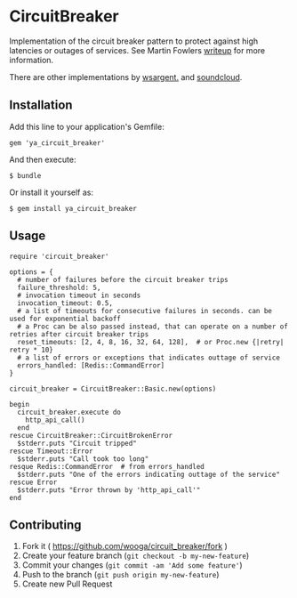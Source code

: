 # CircuitBreaker

Implementation of the circuit breaker pattern to protect against high latencies or outages of services.
See Martin Fowlers [writeup](http://martinfowler.com/bliki/CircuitBreaker.html) for more information.

There are other implementations by [wsargent.](https://github.com/wsargent/circuit_breaker) and [soundcloud](https://github.com/soundcloud/simple_circuit_breaker).


## Installation

Add this line to your application's Gemfile:

    gem 'ya_circuit_breaker'

And then execute:

    $ bundle

Or install it yourself as:

    $ gem install ya_circuit_breaker

## Usage

````
require 'circuit_breaker'

options = {
  # number of failures before the circuit breaker trips
  failure_threshold: 5,
  # invocation timeout in seconds
  invocation_timeout: 0.5,
  # a list of timeouts for consecutive failures in seconds. can be used for exponential backoff
  # a Proc can be also passed instead, that can operate on a number of retries after circuit breaker trips
  reset_timeouts: [2, 4, 8, 16, 32, 64, 128],  # or Proc.new {|retry| retry * 10}
  # a list of errors or exceptions that indicates outtage of service
  errors_handled: [Redis::CommandError]
}

circuit_breaker = CircuitBreaker::Basic.new(options)

begin
  circuit_breaker.execute do
    http_api_call()
  end
rescue CircuitBreaker::CircuitBrokenError
  $stderr.puts "Circuit tripped"
rescue Timeout::Error
  $stderr.puts "Call took too long"
resque Redis::CommandError  # from errors_handled
  $stderr.puts "One of the errors indicating outtage of the service"
rescue Error
  $stderr.puts "Error thrown by 'http_api_call'"
end
````
## Contributing

1. Fork it ( https://github.com/wooga/circuit_breaker/fork )
2. Create your feature branch (`git checkout -b my-new-feature`)
3. Commit your changes (`git commit -am 'Add some feature'`)
4. Push to the branch (`git push origin my-new-feature`)
5. Create new Pull Request
